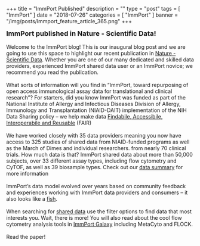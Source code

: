 +++
title = "ImmPort Published"
description = ""
type = "post"
tags = [
    "ImmPort"
]
date = "2018-07-26"
categories = [
    "ImmPort"
]
banner = "/img/posts/Immport_feature_article_365.png"
+++

<font size="4"><b>ImmPort published in Nature - Scientific Data!</b></font>
<br></br>
Welcome to the ImmPort blog!  This is our inaugural blog post and we are going to use this space to highlight our recent publication in [Nature - Scientific Data](https://www.ncbi.nlm.nih.gov/pmc/articles/PMC5827693/). Whether you are one of our many dedicated and skilled data providers, experienced ImmPort shared data user or an ImmPort novice; we recommend you read the publication.
<br></br>
What sorts of information will you find in “ImmPort, toward repurposing of open access immunological assay data for translational and clinical research”?  For starters, did you know ImmPort was funded as part of the National Institute of Allergy and Infectious Diseases Division of Allergy, Immunology and Transplantation (NIAID-DAIT) implementation of the NIH Data Sharing policy – we help make data [Findabile, Accessibile, Interoperabile and Reusable](https://www.force11.org/group/fairgroup/fairprinciples) (FAIR)
<br></br>
We have worked closely with 35 data providers meaning you now have access to 325 studies of shared data from NIAID-funded programs as well as the March of Dimes and individual researchers.  from nearly 70 clinical trials. How much data is that?  ImmPort shared data about more than 50,000 subjects, over 33 different assay types, including flow cytometry and CyTOF, as well as 39 biosample types.  Check out our [data summary](http://www.immport.org/immport-open/public/home/dataSummary) for more information
<br></br>
ImmPort’s data model evolved over years based on community feedback and experiences working with ImmPort data providers and consumers – it also looks like a [fish](http://www.immport.org/immport-open/public/schema/schemaTree). 
<br></br>
When searching for [shared data](http://www.immport.org/immport-open/public/home/studySearch) use the filter options to find data that most interests you.  Wait, there is more!  You will also read about the cool flow cytometry analysis tools in [ImmPort Galaxy](https://immportgalaxy.org/user/login?use_panels=True&redirect=%2F) including MetaCyto and FLOCK.
<br></br>
Read the paper!

